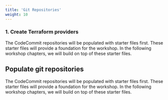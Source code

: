 ```yaml
---
title: 'Git Repositories'
weight: 10
---
```


### 1. Create Terraform providers

The CodeCommit repositories will be populated with starter files first. These starter files will provide a foundation for the workshop. In the following workshop chapters, we will build on top of these starter files.

## Populate git repositories

The CodeCommit repositories will be populated with starter files first. These starter files will provide a foundation for the workshop. In the following workshop chapters, we will build on top of these starter files.



